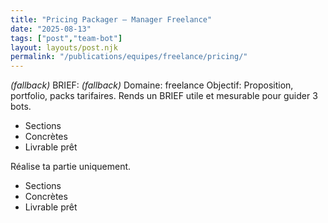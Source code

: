 ```yaml
---
title: "Pricing Packager — Manager Freelance"
date: "2025-08-13"
tags: ["post","team-bot"]
layout: layouts/post.njk
permalink: "/publications/equipes/freelance/pricing/"
---
```

*(fallback)* BRIEF:
*(fallback)* Domaine: freelance
Objectif: Proposition, portfolio, packs tarifaires.
Rends un BRIEF utile et mesurable pour guider 3 bots.

- Sections
- Concrètes
- Livrable prêt

Réalise ta partie uniquement.

- Sections
- Concrètes
- Livrable prêt
